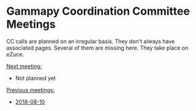 # Gammapy Coordination Committee Meetings

CC calls are planned on an irregular basis. They don't always have associated pages. Several of them are missing here. They take place on eZuce.

[Next meeting:]()
* Not planned yet

[Previous meetings:]()
* [2018-08-10](2018/2018-08-10/README.md)
